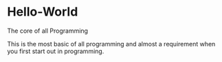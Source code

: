 # Hello-World
The core of all Programming

This is the most basic of all programming and almost a requirement when you first start out in programming.
